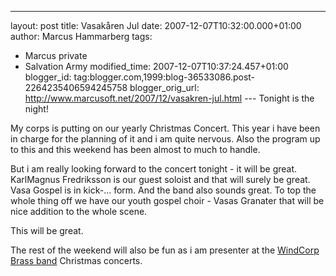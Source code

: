 ---
layout: post
title: Vasakåren Jul
date: 2007-12-07T10:32:00.000+01:00
author: Marcus Hammarberg
tags:
  - Marcus private
  - Salvation Army
modified_time: 2007-12-07T10:37:24.457+01:00
blogger_id: tag:blogger.com,1999:blog-36533086.post-2264235406594245758
blogger_orig_url: http://www.marcusoft.net/2007/12/vasakren-jul.html ---
Tonight is the night!

My corps is putting on our yearly Christmas Concert. This year i have
been in charge for the planning of it and i am quite nervous. Also the
program up to this and this weekend has been almost to much to handle.

But i am really looking forward to the concert tonight - it will be
great. KarlMagnus Fredriksson is
our guest soloist and that will surely be great. Vasa Gospel is
in kick-... form. And the band also sounds great. To top the whole thing
off we have our youth gospel choir - Vasas Granater that will be nice addition
to the whole scene.

This will be great.

The rest of the weekend will also be fun as i am presenter at the [WindCorp Brass
band](http://www.windcorpbrassband.se/) Christmas concerts.
